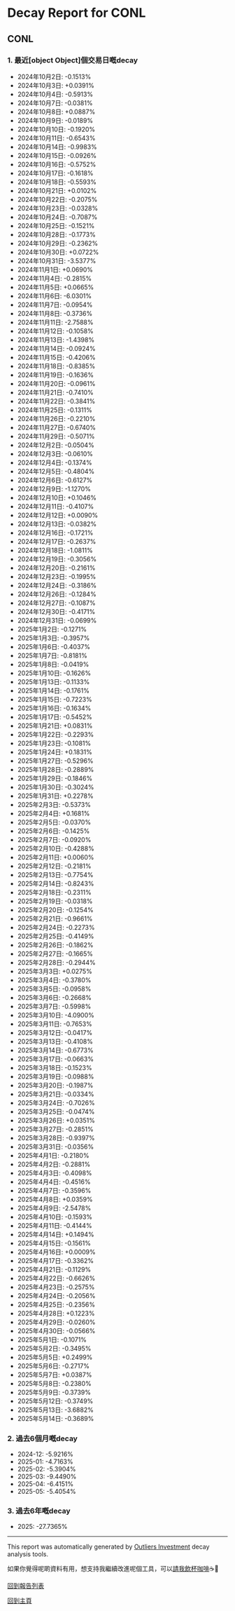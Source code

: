 # Decay Report for CONL

## CONL

### 1. 最近[object Object]個交易日嘅decay

- 2024年10月2日: -0.1513%
- 2024年10月3日: +0.0391%
- 2024年10月4日: -0.5913%
- 2024年10月7日: -0.0381%
- 2024年10月8日: +0.0887%
- 2024年10月9日: -0.0189%
- 2024年10月10日: -0.1920%
- 2024年10月11日: -0.6543%
- 2024年10月14日: -0.9983%
- 2024年10月15日: -0.0926%
- 2024年10月16日: -0.5752%
- 2024年10月17日: -0.1618%
- 2024年10月18日: -0.5593%
- 2024年10月21日: +0.0102%
- 2024年10月22日: -0.2075%
- 2024年10月23日: -0.0328%
- 2024年10月24日: -0.7087%
- 2024年10月25日: -0.1521%
- 2024年10月28日: -0.1773%
- 2024年10月29日: -0.2362%
- 2024年10月30日: +0.0722%
- 2024年10月31日: -3.5377%
- 2024年11月1日: +0.0690%
- 2024年11月4日: -0.2815%
- 2024年11月5日: +0.0665%
- 2024年11月6日: -6.0301%
- 2024年11月7日: -0.0954%
- 2024年11月8日: -0.3736%
- 2024年11月11日: -2.7588%
- 2024年11月12日: -0.1058%
- 2024年11月13日: -1.4398%
- 2024年11月14日: -0.0924%
- 2024年11月15日: -0.4206%
- 2024年11月18日: -0.8385%
- 2024年11月19日: -0.1636%
- 2024年11月20日: -0.0961%
- 2024年11月21日: -0.7410%
- 2024年11月22日: -0.3841%
- 2024年11月25日: -0.1311%
- 2024年11月26日: -0.2210%
- 2024年11月27日: -0.6740%
- 2024年11月29日: -0.5071%
- 2024年12月2日: -0.0504%
- 2024年12月3日: -0.0610%
- 2024年12月4日: -0.1374%
- 2024年12月5日: -0.4804%
- 2024年12月6日: -0.6127%
- 2024年12月9日: -1.1270%
- 2024年12月10日: +0.1046%
- 2024年12月11日: -0.4107%
- 2024年12月12日: +0.0090%
- 2024年12月13日: -0.0382%
- 2024年12月16日: -0.1721%
- 2024年12月17日: -0.2637%
- 2024年12月18日: -1.0811%
- 2024年12月19日: -0.3056%
- 2024年12月20日: -0.2161%
- 2024年12月23日: -0.1995%
- 2024年12月24日: -0.3186%
- 2024年12月26日: -0.1284%
- 2024年12月27日: -0.1087%
- 2024年12月30日: -0.4171%
- 2024年12月31日: -0.0699%
- 2025年1月2日: -0.1271%
- 2025年1月3日: -0.3957%
- 2025年1月6日: -0.4037%
- 2025年1月7日: -0.8181%
- 2025年1月8日: -0.0419%
- 2025年1月10日: -0.1626%
- 2025年1月13日: -0.1133%
- 2025年1月14日: -0.1761%
- 2025年1月15日: -0.7223%
- 2025年1月16日: -0.1634%
- 2025年1月17日: -0.5452%
- 2025年1月21日: +0.0831%
- 2025年1月22日: -0.2293%
- 2025年1月23日: -0.1081%
- 2025年1月24日: +0.1831%
- 2025年1月27日: -0.5296%
- 2025年1月28日: -0.2889%
- 2025年1月29日: -0.1846%
- 2025年1月30日: -0.3024%
- 2025年1月31日: +0.2278%
- 2025年2月3日: -0.5373%
- 2025年2月4日: +0.1681%
- 2025年2月5日: -0.0370%
- 2025年2月6日: -0.1425%
- 2025年2月7日: -0.0920%
- 2025年2月10日: -0.4288%
- 2025年2月11日: +0.0060%
- 2025年2月12日: -0.2181%
- 2025年2月13日: -0.7754%
- 2025年2月14日: -0.8243%
- 2025年2月18日: -0.2311%
- 2025年2月19日: -0.0318%
- 2025年2月20日: -0.1254%
- 2025年2月21日: -0.9661%
- 2025年2月24日: -0.2273%
- 2025年2月25日: -0.4149%
- 2025年2月26日: -0.1862%
- 2025年2月27日: -0.1665%
- 2025年2月28日: -0.2944%
- 2025年3月3日: +0.0275%
- 2025年3月4日: -0.3780%
- 2025年3月5日: -0.0958%
- 2025年3月6日: -0.2668%
- 2025年3月7日: -0.5998%
- 2025年3月10日: -4.0900%
- 2025年3月11日: -0.7653%
- 2025年3月12日: -0.0417%
- 2025年3月13日: -0.4108%
- 2025年3月14日: -0.6773%
- 2025年3月17日: -0.0663%
- 2025年3月18日: -0.1523%
- 2025年3月19日: -0.0988%
- 2025年3月20日: -0.1987%
- 2025年3月21日: -0.0334%
- 2025年3月24日: -0.7026%
- 2025年3月25日: -0.0474%
- 2025年3月26日: +0.0351%
- 2025年3月27日: -0.2851%
- 2025年3月28日: -0.9397%
- 2025年3月31日: -0.0356%
- 2025年4月1日: -0.2180%
- 2025年4月2日: -0.2881%
- 2025年4月3日: -0.4098%
- 2025年4月4日: -0.4516%
- 2025年4月7日: -0.3596%
- 2025年4月8日: +0.0359%
- 2025年4月9日: -2.5478%
- 2025年4月10日: -0.1593%
- 2025年4月11日: -0.4144%
- 2025年4月14日: +0.1494%
- 2025年4月15日: -0.1561%
- 2025年4月16日: +0.0009%
- 2025年4月17日: -0.3362%
- 2025年4月21日: -0.1129%
- 2025年4月22日: -0.6626%
- 2025年4月23日: -0.2575%
- 2025年4月24日: -0.2056%
- 2025年4月25日: -0.2356%
- 2025年4月28日: +0.1223%
- 2025年4月29日: -0.0260%
- 2025年4月30日: -0.0566%
- 2025年5月1日: -0.1071%
- 2025年5月2日: -0.3495%
- 2025年5月5日: +0.2499%
- 2025年5月6日: -0.2717%
- 2025年5月7日: +0.0387%
- 2025年5月8日: -0.2380%
- 2025年5月9日: -0.3739%
- 2025年5月12日: -0.3749%
- 2025年5月13日: -3.6882%
- 2025年5月14日: -0.3689%

### 2. 過去6個月嘅decay

- 2024-12: -5.9216%
- 2025-01: -4.7163%
- 2025-02: -5.3904%
- 2025-03: -9.4490%
- 2025-04: -6.4151%
- 2025-05: -5.4054%

### 3. 過去6年嘅decay

- 2025: -27.7365%

------------------------------
This report was automatically generated by [Outliers Investment](https://outliersecon.github.io/Outliers-Investment/) decay analysis tools.

如果你覺得呢啲資料有用，想支持我繼續改進呢個工具，可以[請我飲杯咖啡](https://buymeacoffee.com/outliersecon)☕🙏

[回到報告列表](https://outliersecon.github.io/Outliers-Investment/reports/reports_public)

[回到主頁](https://outliersecon.github.io/Outliers-Investment/)